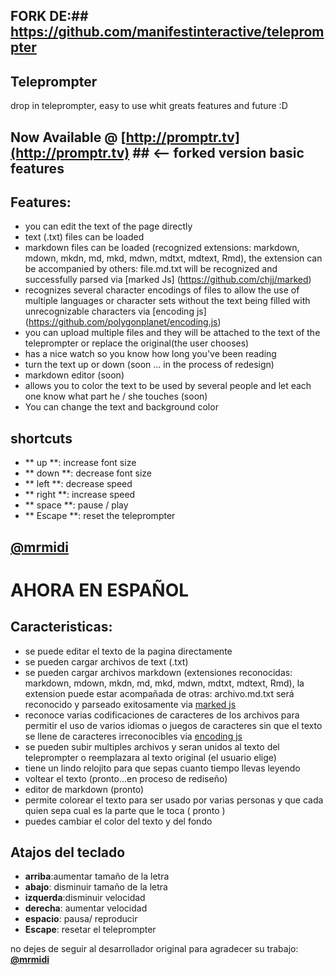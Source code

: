 ## FORK DE:## https://github.com/manifestinteractive/teleprompter

## Teleprompter ##
drop in teleprompter, easy to use whit greats features and future :D

## Now Available @ [http://promptr.tv](http://promptr.tv) ## <-- forked version basic features

## Features: ##
 - you can edit the text of the page directly
 - text (.txt) files can be loaded
 - markdown files can be loaded (recognized extensions: markdown, mdown, mkdn, md, mkd, mdwn, mdtxt, mdtext, Rmd), the extension can be accompanied by others: file.md.txt will be recognized and successfully parsed via [marked Js] (https://github.com/chjj/marked)
 - recognizes several character encodings of files to allow the use of multiple languages or character sets without the text being filled with unrecognizable characters via [encoding js] (https://github.com/polygonplanet/encoding.js)
 - you can upload multiple files and they will be attached to the text of the teleprompter or replace the original(the user chooses)
 - has a nice watch so you know how long you've been reading
 - turn the text up or down (soon ... in the process of redesign)
 - markdown editor (soon)
 - allows you to color the text to be used by several people and let each one know what part he / she touches (soon)
- You can change the text and background color

## shortcuts ##
- ** up **: increase font size
- ** down **: decrease font size
- ** left **: decrease speed
- ** right **: increase speed
- ** space **: pause / play
- ** Escape **: reset the teleprompter

**[@mrmidi](http://twitter.com/mrmidi "Follow @mrmidi on Twitter")**
--
# AHORA EN ESPAÑOL

## Caracteristicas: ##
 - se puede editar el texto de la pagina directamente
 - se pueden cargar archivos de text (.txt)
 - se pueden cargar archivos markdown (extensiones reconocidas: markdown, mdown, mkdn, md, mkd, mdwn, mdtxt, mdtext, Rmd), la extension puede estar acompañada de otras: archivo.md.txt será reconocido y parseado exitosamente via [marked js](https://github.com/chjj/marked)
 - reconoce varias codificaciones de caracteres de los archivos para permitir el uso de varios idiomas o juegos de caracteres sin que el texto se llene de caracteres irreconocibles via [encoding js](https://github.com/polygonplanet/encoding.js)
 - se pueden subir multiples archivos y seran unidos al texto del teleprompter o reemplazara al texto original (el usuario elige)
 - tiene un lindo relojito para que sepas cuanto tiempo llevas leyendo
 - voltear el texto (pronto...en proceso de rediseño)
 - editor de markdown (pronto)
 - permite colorear el texto para ser usado por varias personas y que cada quien sepa cual es la parte que le toca ( pronto )
 - puedes cambiar el color del texto y del fondo

## Atajos del teclado ##

- **arriba**:aumentar tamaño de la letra
- **abajo**: disminuir tamaño de la letra
- **izquerda**:disminuir velocidad
- **derecha**: aumentar velocidad
- **espacio**: pausa/ reproducir
- **Escape**: resetar el teleprompter


no dejes de seguir al desarrollador original para agradecer su trabajo: **[@mrmidi](http://twitter.com/mrmidi "Follow @mrmidi on Twitter")**
